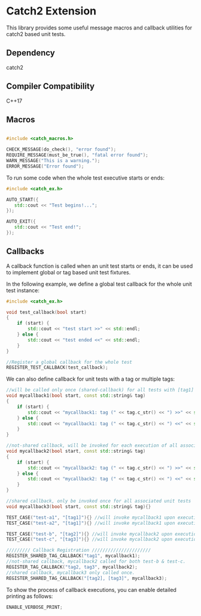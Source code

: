 # Catch2 Extension

This library provides some useful message macros and callback utilities for catch2 based unit tests.

## Dependency
catch2

## Compiler Compatibility

C++17

## Macros

```c++

#include <catch_macros.h>

CHECK_MESSAGE(do_check(), "error found");
REQUIRE_MESSAGE(must_be_true(), "fatal error found");
WARN_MESSAGE("This is a warning.");
ERROR_MESSAGE("Error found");

```

To run some code when the whole test executive starts or ends:

```c++
#include <catch_ex.h>

AUTO_START({
   std::cout << "Test begins!...";
});

AUTO_EXIT({
   std::cout << "Test end!";
});
```

## Callbacks

A callback function is called when an unit test starts or ends, it can be used to implement global or tag based unit test fixtures.


In the following example, we define a global test callback for the whole unit test instance:

```c++
#include <catch_ex.h>

void test_callback(bool start)
{
    if (start) {
        std::cout << "test start >>" << std::endl;
    } else {
        std::cout << "test ended <<" << std::endl;
    }
}

//Register a global callback for the whole test
REGISTER_TEST_CALLBACK(test_callback);
```

We can also define callback for unit tests with a tag or multiple tags:

```c++
//will be called only once (shared-callback) for all tests with [tag1]
void mycallback1(bool start, const std::string& tag)
{
    if (start) {
        std::cout << "mycallback1: tag (" << tag.c_str() << ") >>" << std::endl;
    } else {
        std::cout << "mycallback1: tag (" << tag.c_str() << ") <<" << std::endl;
    }
}

//not-shared callback, will be invoked for each execution of all associated unit tests
void mycallback2(bool start, const std::string& tag)
{
    if (start) {
        std::cout << "mycallback2: tag (" << tag.c_str() << ") >>" << std::endl;
    } else {
        std::cout << "mycallback2: tag (" << tag.c_str() << ") <<" << std::endl;
    }
}

//shared callback, only be invoked once for all associated unit tests
void mycallback3(bool start, const std::string& tag){}

TEST_CASE("test-a1", "[tag1]"){} //will invoke mycallback1 upon execution
TEST_CASE("test-a2", "[tag1]"){} //will invoke mycallback1 upon execution

TEST_CASE("test-b", "[tag2]"){} //will invoke mycallback2 upon execution
TEST_CASE("test-c", "[tag3]"){} //will invoke mycallback2 upon execution

///////// Callback Registration //////////////////////
REGISTER_SHARED_TAG_CALLBACK("tag1", mycallback1);
//not-shared callback, mycallback2 called for both test-b & test-c.
REGISTER_TAG_CALLBACK("tag2, tag3", mycallback2);
//shared callback, mycallback3 only called once.
REGISTER_SHARED_TAG_CALLBACK("[tag2], [tag3]", mycallback3);
```

To show the process of callback executions, you can enable detailed printing as follows:

```c++
ENABLE_VERBOSE_PRINT;
```

